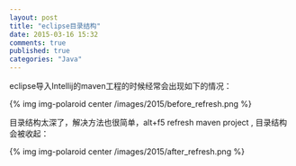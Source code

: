 ```yaml
---
layout: post
title: "eclipse目录结构"
date: 2015-03-16 15:32
comments: true
published: true
categories: "Java"
---
```

  eclipse导入Intellij的maven工程的时候经常会出现如下的情况：

  {% img img-polaroid center /images/2015/before_refresh.png %}

  目录结构太深了，解决方法也很简单，alt+f5 refresh maven project , 目录结构会被收起：

  {% img img-polaroid center /images/2015/after_refresh.png %}